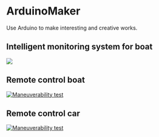 # ArduinoMaker
Use Arduino to make interesting and creative works.
## Intelligent monitoring system for boat
[![](https://github.com/tailer954/ArduinoMaker/blob/master/Intelligent%20monitoring%20system%20for%20boat/Image%20and%20Film/Production%20Result.png)](https://www.youtube.com/watch?v=tMf23TKaHkA=youtu.be)

## Remote control boat
[![Maneuverability test](https://github.com/tailer954/ArduinoMaker/blob/master/Remote%20control%20boat/Production%20Result.jpg)](https://www.youtube.com/watch?v=XW1FaSDXHws&feature=youtu.be)

## Remote control car
[![Maneuverability test](https://github.com/tailer954/ArduinoMaker/blob/master/Remote%20control%20car/Image%20and%20Film/Production%20Result.JPG)](https://www.youtube.com/watch?v=BlxkQOp57yo&feature=youtu.be)
